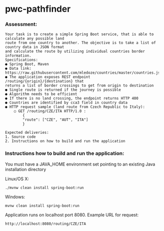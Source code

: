 # pwc-pathfinder

### Assessment:

```
Your task is to create a simple Spring Boot service, that is able to calculate any possible land
route from one country to another. The objective is to take a list of country data in JSON format
and calculate the route by utilizing individual countries border information.
Specifications:
● Spring Boot, Maven
● Data link: https://raw.githubusercontent.com/mledoze/countries/master/countries.json
● The application exposes REST endpoint /routing/{origin}/{destination} that
returns a list of border crossings to get from origin to destination
● Single route is returned if the journey is possible
● Algorithm needs to be efficient
● If there is no land crossing, the endpoint returns HTTP 400
● Countries are identified by cca3 field in country data
● HTTP request sample (land route from Czech Republic to Italy):
    ○ GET /routing/CZE/ITA HTTP/1.0 :
        {
        "route": ["CZE", "AUT", "ITA"]
        }
        
Expected deliveries:
1. Source code
2. Instructions on how to build and run the application
```

### Instructions how to build and run the application:
You must have a JAVA_HOME environment set pointing to an existing Java installation directory

Linux/OS X:
```
./mvnw clean install spring-boot:run
```

Windows:
```
mvnw clean install spring-boot:run
```

Application runs on localhost port 8080.
Example URL for request: 
```
http://localhost:8080/routing/CZE/ITA
```
